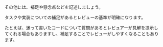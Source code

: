 その他には、補足や懸念点などを記述しましょう。

タスクや実装についての補足があるとレビューの基準が明確になります。

たとえば、迷って書いたコードについて質問があるとレビュアーが見解を提示してくれる場合もありますし、補足することでレビューがしやすくなることもあります。
